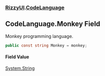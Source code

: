 ### [RizzyUI](RizzyUI 'RizzyUI').[CodeLanguage](RizzyUI.CodeLanguage 'RizzyUI.CodeLanguage')

## CodeLanguage.Monkey Field

Monkey programming language.

```csharp
public const string Monkey = monkey;
```

#### Field Value
[System.String](https://docs.microsoft.com/en-us/dotnet/api/System.String 'System.String')